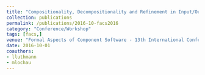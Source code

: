 ```yaml
---
title: "Compositionality, Decompositionality and Refinement in Input/Output Conformance Testing"
collection: publications
permalink: /publications/2016-10-facs2016
category: "Conference/Workshop"
tags: [facs,]
venue: "Formal Aspects of Component Software - 13th International Conference, FACS 2016, Besançon, France, October 19-21, 2016, Revised Selected Papers"
date: 2016-10-01
coauthors:
- lluthmann
- mlochau
---
```

